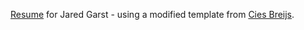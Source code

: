 [Resume](https://github.com/jgarst/Resume/releases/download/hardware_1.0/hardware_resume.pdf) for Jared Garst - using a modified template from [Cies Breijs](https://rawgithub.com/cies/resume/master/cies-breijs-resume.pdf).

